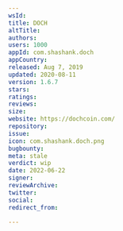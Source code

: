 ```yaml
---
wsId: 
title: DOCH
altTitle: 
authors: 
users: 1000
appId: com.shashank.doch
appCountry: 
released: Aug 7, 2019
updated: 2020-08-11
version: 1.6.7
stars: 
ratings: 
reviews: 
size: 
website: https://dochcoin.com/
repository: 
issue: 
icon: com.shashank.doch.png
bugbounty: 
meta: stale
verdict: wip
date: 2022-06-22
signer: 
reviewArchive: 
twitter: 
social: 
redirect_from: 

---
```


